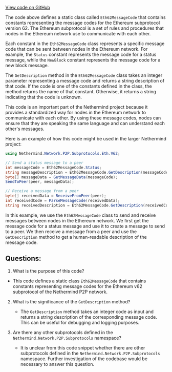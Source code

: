 [View code on GitHub](https://github.com/NethermindEth/nethermind/src/Nethermind/Nethermind.Network/P2P/Subprotocols/Eth/V62/Eth62MessageCode.cs)

The code above defines a static class called `Eth62MessageCode` that contains constants representing the message codes for the Ethereum subprotocol version 62. The Ethereum subprotocol is a set of rules and procedures that nodes in the Ethereum network use to communicate with each other. 

Each constant in the `Eth62MessageCode` class represents a specific message code that can be sent between nodes in the Ethereum network. For example, the `Status` constant represents the message code for a status message, while the `NewBlock` constant represents the message code for a new block message. 

The `GetDescription` method in the `Eth62MessageCode` class takes an integer parameter representing a message code and returns a string description of that code. If the code is one of the constants defined in the class, the method returns the name of that constant. Otherwise, it returns a string indicating that the code is unknown. 

This code is an important part of the Nethermind project because it provides a standardized way for nodes in the Ethereum network to communicate with each other. By using these message codes, nodes can ensure that they are speaking the same language and can understand each other's messages. 

Here is an example of how this code might be used in the larger Nethermind project:

```csharp
using Nethermind.Network.P2P.Subprotocols.Eth.V62;

// Send a status message to a peer
int messageCode = Eth62MessageCode.Status;
string messageDescription = Eth62MessageCode.GetDescription(messageCode);
byte[] messageData = GetMessageData(messageCode);
SendToPeer(peer, messageData);

// Receive a message from a peer
byte[] receivedData = ReceiveFromPeer(peer);
int receivedCode = ParseMessageCode(receivedData);
string receivedDescription = Eth62MessageCode.GetDescription(receivedCode);
```

In this example, we use the `Eth62MessageCode` class to send and receive messages between nodes in the Ethereum network. We first get the message code for a status message and use it to create a message to send to a peer. We then receive a message from a peer and use the `GetDescription` method to get a human-readable description of the message code.
## Questions: 
 1. What is the purpose of this code?
   - This code defines a static class `Eth62MessageCode` that contains constants representing message codes for the Ethereum v62 subprotocol of the Nethermind P2P network.

2. What is the significance of the `GetDescription` method?
   - The `GetDescription` method takes an integer code as input and returns a string description of the corresponding message code. This can be useful for debugging and logging purposes.

3. Are there any other subprotocols defined in the `Nethermind.Network.P2P.Subprotocols` namespace?
   - It is unclear from this code snippet whether there are other subprotocols defined in the `Nethermind.Network.P2P.Subprotocols` namespace. Further investigation of the codebase would be necessary to answer this question.